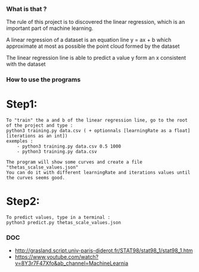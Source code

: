 ### What is that ?

The rule of this project is to discovered the linear regression, which is an important part of machine learning.
  
A linear regression of a dataset is an equation line y = ax + b which approximate at most as possible the point cloud formed by the dataset  

The linear regression line is able to predict a value y form an x consistent with the dataset  

### How to use the programs

# Step1:
	To "train" the a and b of the linear regression line, go to the root of the project and type :  
	python3 training.py data.csv ( + optionnals [learningRate as a float] [iterations as an int])
	exemples :
		- python3 training.py data.csv 0.5 1000
		- python3 training.py data.csv

	The program will show some curves and create a file "thetas_scalse_values.json"  
	You can do it with different learningRate and iterations values until the curves seems good.  
  
# Step2:
	To predict values, type in a terminal :
	python3 predict.py thetas_scale_values.json
  
### DOC

- http://grasland.script.univ-paris-diderot.fr/STAT98/stat98_1/stat98_1.htm
- https://www.youtube.com/watch?v=8Y3r7F47Xfo&ab_channel=MachineLearnia